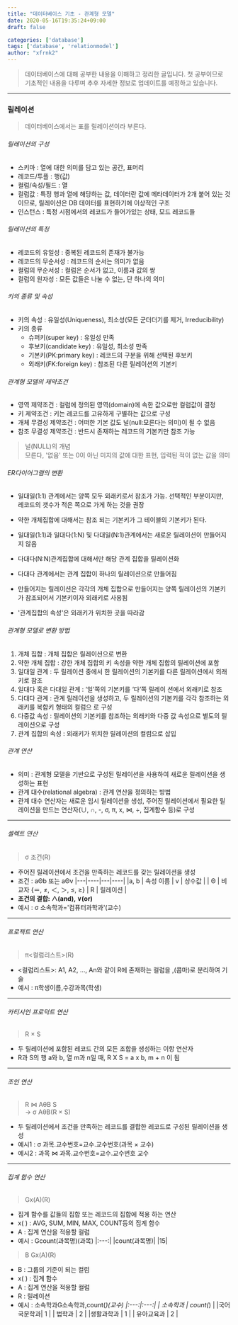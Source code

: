 ```yaml
---
title: "데이터베이스 기초 - 관계형 모델"
date: 2020-05-16T19:35:24+09:00
draft: false

categories: ['database']
tags: ['database', 'relationmodel']
author: "xfrnk2"
---
```

> 데이터베이스에 대해 공부한 내용을 이해하고 정리한 글입니다. 첫 공부이므로 기초적인 내용을 다루며 추후 자세한 정보로 업데이트를 예정하고 있습니다.
---
### 릴레이션
> 데이터베이스에서는 표를 릴레이션이라 부른다.
###### 릴레이션의 구성
+ 스키마 : 열에 대한 의미를 담고 있는 공간, 표머리
+ 레코드/투플 : 행(값)
+ 컬럼/속성/필드 : 열
+ 컬럼값 : 특정 행과 열에 해당하는 값, 데이터란 값에 메타데이터가 2개 붙어 있는 것이므로, 릴레이션은 DB 데이터를 표현하기에 이상적인 구조
+ 인스턴스 : 특정 시점에서의 레코드가 들어가있는 상태, 모드 레코드들
  
###### 릴레이션의 특징
+ 레코드의 유일성 : 중복된 레코드의 존재가 불가능
+ 레코드의 무순서성 : 레코드의 순서는 의미가 없음
+ 컬럼의 무순서성 : 컬럼은 순서가 없고, 이름과 값의 쌍
+ 컬럼의 원자성 : 모든 값들은 나눌 수 없는, 단 하나의 의미

###### 키의 종류 및 속성
+ 키의 속성 : 유일성(Uniqueness), 최소성(모든 군더더기를 제거, Irreducibility)
+ 키의 종류
  + 슈퍼키(super key) : 유일성 만족
  + 후보키(candidate key) : 유일성, 최소성 만족
  + 기본키(PK:primary key) : 레코드의 구분을 위해 선택된 후보키
  + 외래키(FK:foreign key) : 참조된 다른 릴레이션의 기본키
###### 관계형 모델의 제약조건
+ 영역 제약조건 : 컬럼에 정의된 영역(domain)에 속한 값으로만 컬럼값이 결정
+ 키 제약조건 : 키는 레코드를 고유하게 구별하는 값으로 구성
+ 개체 무결성 제약조건 : 어떠한 기본 값도 널(null:모른다는 의미)이 될 수 없음
+ 참조 무결성 제약조건 : 반드시 존재하는 레코드의 기본키만 참조 가능
> 널(NULL)의 개념  
> 모른다, '없음' 또는 0이 아닌 미지의 값에 대한 표현, 입력된 적이 없는 값을 의미
###### ER다이어그램의 변환
+ 일대일(1:1) 관계에서는 양쪽 모두 외래키로서 참조가 가능. 선택적인 부분이지만, 레코드의 갯수가 적은 쪽으로 가게 하는 것을 권장
+ 약한 개체집합에 대해서는 참조 되는 기본키가 그 테이블의 기본키가 된다.
+ 일대일(1:1)과 일대다(1:N) 및 다대일(N:1)관계에서는 새로운 릴레이션이 만들어지지 않음
  
  
+ 다대다(N:N)관계집합에 대해서만 해당 관계 집합을 릴레이션화
+ 다대다 관계에서는 관계 집합이 하나의 릴레이션으로 만들어짐
+ 만들어지는 릴레이션은 각각의 개체 집합으로 만들어지는 양쪽 릴레이션의 기본키가 참조되어서 기본키이자 외래키로 사용됨
+ '관계집합의 속성'은 외래키가 위치한 곳을 따라감 

###### 관계형 모델로 변환 방법
1. 개체 집합 : 개체 집합은 릴레이션으로 변환   
2. 약한 개체 집합 : 강한 개체 집합의 키 속성을 약한 개체 집합의 릴레이션에 포함   
3. 일대일 관계 : 두 릴레이션 중에서 한 릴레이션의 기본키를 다른 릴레이션에서 외래키로 참조   
4. 일대다 혹은 다대일 관계 : ‘일’쪽의 기본키를 ‘다’쪽 릴레이 션에서 외래키로 참조   
5. 다대다 관계 : 관계 릴레이션을 생성하고, 두 릴레이션의 기본키를 각각 참조하는 외래키를 복합키 형태의 컬럼으 로 구성   
6. 다중값 속성 : 릴레이션의 기본키를 참조하는 외래키와 다중 값 속성으로 별도의 릴레이션으로 구성   
7. 관계 집합의 속성 : 외래키가 위치한 릴레이션의 컬럼으로 삽입  

###### 관계 연산
+ 의미 : 관계형 모델을 기반으로 구성된 릴레이션을 사용하여 새로운 릴레이션을 생성하는 표현 
+ 관계 대수(relational algebra) :  관계 연산을 정의하는 방법 
+ 관계 대수 연산자는 새로운 임시 릴레이션을 생성, 주어진 릴레이션에서 필요한 릴레이션을 만드는 연산자(∪, ∩, -, σ, π,  x, ⋈, ÷, 집계함수 등)로 구성 
---
###### 셀렉트 연산
> σ 조건(R)
+ 주어진 릴레이션에서 조건을 만족하는 레코드를 갖는 릴레이션을 생성
+ 조건 : aΘb 또는 aΘv
|---|----|---|----|
|a, b | 속성 이름 | v | 상수값 |
| Θ | 비교자 {＝, ≠, ＜, ＞, ≤, ≥} | R | 릴레이션 |
+ **조건의 결합: ∧(and), ∨(or)**
+ 예시 : σ 소속학과='컴퓨터과학과'(교수)
---
###### 프로젝트 연산
> π<컬럼리스트>(R) 
+ <컬럼리스트>: A1, A2, …, An와 같이 R에 존재하는 컬럼을 ,(콤마)로 분리하여 기술
+ 예시 : π학생이름,수강과목(학생) 
---
###### 카티시언 프로덕트 연산
> R × S
+ 두 릴레이션에 포함된 레코드 간의 모든 조합을 생성하는 이항 연산자
+  R과 S의 행 a와 b, 열 m과 n일 때, R X S = a x b, m + n 이 됨
--- 
###### 조인 연산
> R ⋈ AθB S   
> -> σ AθB(R × S)
+  두 릴레이션에서 조건을 만족하는 레코드를 결합한 레코드로 구성된 릴레이션을 생성
+ 예시1 : σ 과목.교수번호=교수.교수번호(과목 × 교수)
+ 예시2 : 과목 ⋈ 과목.교수번호=교수.교수번호 교수 
---
###### 집계 함수 연산
> Gx(A)(R)
+ 집계 함수를 값들의 집합 또는 레코드의 집합에 적용 하는 연산 
+ x( ) : AVG, SUM, MIN, MAX, COUNT등의 집계 함수 
+ A : 집계 연산을 적용할 컬럼 
+ 예시 : Gcount(과목명)(과목)
|:---:|
|count(과목명)|
|15|

  
> B Gx(A)(R)
+ B : 그룹의 기준이 되는 컬럼 
+ x( ) : 집계 함수
+ A : 집계 연산을 적용할 컬럼
+ R : 릴레이션
+ 예시 : 소속학과G소속학과,count(*)(교수)
|:---:|:---:|
| 소속학과 | count(*) |
|국어국문학과| 1 |
| 법학과 | 2 |
|생활과학과 | 1 |
| 유아교육과 | 2 |